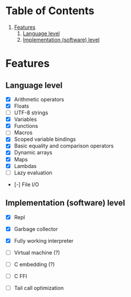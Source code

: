 
# Table of Contents

1.  [Features](#org2326cbe)
    1.  [Language level](#orgbe62d07)
    2.  [Implementation (software) level](#orgcdc6f11)


<a id="org2326cbe"></a>

# Features


<a id="orgbe62d07"></a>

## Language level

-   [X] Arithmetic operators
-   [X] Floats
-   [ ] UTF-8 strings
-   [X] Variables
-   [X] Functions
-   [ ] Macros
-   [X] Scoped variable bindings
-   [X] Basic equality and comparison operators
-   [X] Dynamic arrays
-   [X] Maps
-   [X] Lambdas
-   [ ] Lazy evaluation
-   [-] File I/O


<a id="orgcdc6f11"></a>

## Implementation (software) level

-   [X] Repl
-   [X] Garbage collector
-   [X] Fully working interpreter
-   [ ] Virtual machine (?)
-   [ ] C embedding (?)
-   [ ] C FFI
-   [ ] Tail call optimization

